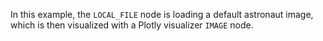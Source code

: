 <!--- Add SEO here --->

In this example, the `LOCAL_FILE` node is loading a default astronaut image, which is then visualized with a Plotly visualizer `IMAGE` node. 
